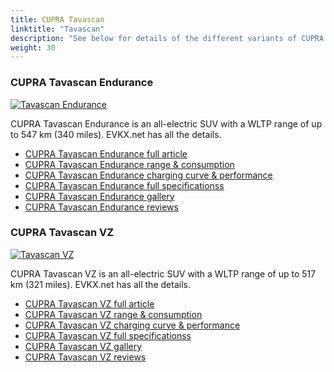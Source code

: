 ```yaml
---
title: CUPRA Tavascan
linktitle: "Tavascan"
description: "See below for details of the different variants of CUPRA Tavascan"
weight: 30
---
```

### CUPRA Tavascan Endurance

<a href="tavascan_endurance/"><img src="https://media.evkx.net/multimedia/models/cupra/tavascan/tavascan_endurance/main_1_st.JPG" class="img-fluid" alt="Tavascan Endurance" ></a>

CUPRA Tavascan Endurance is an all-electric SUV with a WLTP range of up to 547 km (340 miles). EVKX.net has all the details. 

- [CUPRA Tavascan Endurance full article](tavascan_endurance/)
- [CUPRA Tavascan Endurance range & consumption](tavascan_endurance/rangeandconsumption/)
- [CUPRA Tavascan Endurance charging curve & performance](tavascan_endurance/chargingcurve/)
- [CUPRA Tavascan Endurance full specificationss](tavascan_endurance/specifications/)
- [CUPRA Tavascan Endurance gallery](tavascan_endurance/gallery/)
- [CUPRA Tavascan Endurance reviews](tavascan_endurance/reviews/)

### CUPRA Tavascan VZ

<a href="tavascan_vz/"><img src="https://media.evkx.net/multimedia/models/cupra/tavascan/tavascan_vz/main_1_st.JPG" class="img-fluid" alt="Tavascan VZ" ></a>

CUPRA Tavascan VZ is an all-electric SUV with a WLTP range of up to 517 km (321 miles). EVKX.net has all the details. 

- [CUPRA Tavascan VZ full article](tavascan_vz/)
- [CUPRA Tavascan VZ range & consumption](tavascan_vz/rangeandconsumption/)
- [CUPRA Tavascan VZ charging curve & performance](tavascan_vz/chargingcurve/)
- [CUPRA Tavascan VZ full specificationss](tavascan_vz/specifications/)
- [CUPRA Tavascan VZ gallery](tavascan_vz/gallery/)
- [CUPRA Tavascan VZ reviews](tavascan_vz/reviews/)

